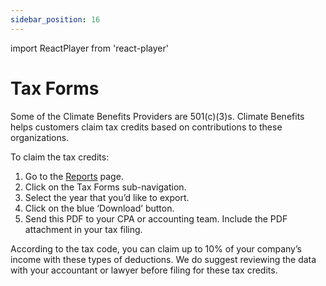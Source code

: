 ```yaml
---
sidebar_position: 16
---
```

import ReactPlayer from 'react-player'

# Tax Forms 

Some of the Climate Benefits Providers are 501(c)(3)s. Climate Benefits helps customers claim tax credits based on contributions to these organizations. 

To claim the tax credits:   
1. Go to the [Reports](https://www.app.climatebenefits.com/employer/reports) page. 
2. Click on the Tax Forms sub-navigation. 
3. Select the year that you’d like to export. 
4. Click on the blue ‘Download’ button. 
5. Send this PDF to your CPA or accounting team. Include the PDF attachment in your tax filing. 

According to the tax code, you can claim up to 10% of your company’s income with these types of deductions. We do suggest reviewing the data with your accountant or lawyer before filing for these tax credits. 


<ReactPlayer playing url='../../src/assets/Tax Forms.mov'
                height='500px'
                width='800px'
                controls='true'
/>